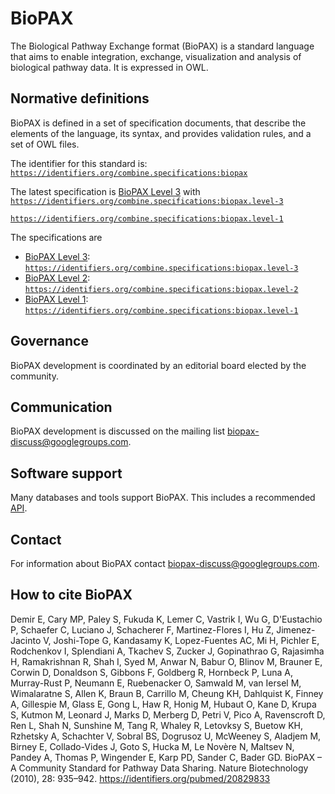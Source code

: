 # BioPAX

The Biological Pathway Exchange format (BioPAX) is a standard language that aims to enable integration, exchange, visualization and analysis of biological pathway data. It is expressed in OWL. 

## Normative definitions

BioPAX is defined in a set of specification documents, that describe the elements of the language, its syntax, and provides validation rules, and a set of OWL files. 

The identifier for this standard is: [`https://identifiers.org/combine.specifications:biopax`](https://identifiers.org/combine.specifications:biopax)

The latest specification is [BioPAX Level 3](biopax.level-3.md) with [`https://identifiers.org/combine.specifications:biopax.level-3`](https://identifiers.org/combine.specifications:biopax.level-3) 

[`https://identifiers.org/combine.specifications:biopax.level-1`](https://identifiers.org/combine.specifications:biopax.level-1)

The specifications are 
* [BioPAX Level 3](biopax.level-3.md): [`https://identifiers.org/combine.specifications:biopax.level-3`](https://identifiers.org/combine.specifications:biopax.level-3)
* [BioPAX Level 2](biopax.level-2.md): [`https://identifiers.org/combine.specifications:biopax.level-2`](https://identifiers.org/combine.specifications:biopax.level-2)
* [BioPAX Level 1](biopax.level-1.md): [`https://identifiers.org/combine.specifications:biopax.level-1`](https://identifiers.org/combine.specifications:biopax.level-1)

## Governance

BioPAX development is coordinated by an editorial board elected by the community. 

## Communication

BioPAX development is discussed on the mailing list [biopax-discuss@googlegroups.com](http://groups.google.com/group/biopax-discuss).

## Software support
Many databases and tools support BioPAX. This includes a recommended [API](http://www.biopax.org/mediawiki/index.php/Paxtools).

## Contact
For information about BioPAX contact [biopax-discuss@googlegroups.com](http://groups.google.com/group/biopax-discuss).

## How to cite BioPAX

Demir E, Cary MP, Paley S, Fukuda K, Lemer C, Vastrik I, Wu G, D'Eustachio P, Schaefer C, Luciano J, Schacherer F, Martinez-Flores I, Hu Z, Jimenez-Jacinto V, Joshi-Tope G, Kandasamy K, Lopez-Fuentes AC, Mi H, Pichler E, Rodchenkov I, Splendiani A, Tkachev S, Zucker J, Gopinathrao G, Rajasimha H, Ramakrishnan R, Shah I, Syed M, Anwar N, Babur O, Blinov M, Brauner E, Corwin D, Donaldson S, Gibbons F, Goldberg R, Hornbeck P, Luna A, Murray-Rust P, Neumann E, Ruebenacker O, Samwald M, van Iersel M, Wimalaratne S, Allen K, Braun B, Carrillo M, Cheung KH, Dahlquist K, Finney A, Gillespie M, Glass E, Gong L, Haw R, Honig M, Hubaut O, Kane D, Krupa S, Kutmon M, Leonard J, Marks D, Merberg D, Petri V, Pico A, Ravenscroft D, Ren L, Shah N, Sunshine M, Tang R, Whaley R, Letovksy S, Buetow KH, Rzhetsky A, Schachter V, Sobral BS, Dogrusoz U, McWeeney S, Aladjem M, Birney E, Collado-Vides J, Goto S, Hucka M, Le Novère N, Maltsev N, Pandey A, Thomas P, Wingender E, Karp PD, Sander C, Bader GD. BioPAX – A Community Standard for Pathway Data Sharing. Nature Biotechnology (2010), 28: 935–942. https://identifiers.org/pubmed/20829833
